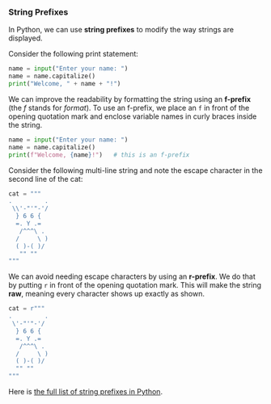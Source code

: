 
### String Prefixes

In Python, we can use **string prefixes** to modify the way strings are displayed.

Consider the following print statement:

```python
name = input("Enter your name: ")
name = name.capitalize()
print("Welcome, " + name + "!")
```

We can improve the readability by formatting the string using an **f-prefix** (the *f* stands for *format*). To use an f-prefix, we place an `f` in front of the opening quotation mark and enclose variable names in curly braces inside the string.

```python
name = input("Enter your name: ")
name = name.capitalize()
print(f"Welcome, {name}!")   # this is an f-prefix
```

Consider the following multi-line string and note the escape character in the second line of the cat:

```python
cat = """
.         .
 \\'-"'"-'/
  } 6 6 {
  =. Y .=        
   /^^^\ .      
  /     \ )      
  ( )-( )/       
   "" "" 
""" 
```

We can avoid needing escape characters by using an **r-prefix**. We do that by putting `r` in front of the opening quotation mark. This will make the string **raw**, meaning every character shows up exactly as shown.


```python
cat = r"""
.         .  
 \'-"'"-'/
  } 6 6 {   
  =. Y .=    
   /^^^\ .   
  /     \ )   
  ( )-( )/    
  "" ""
""" 
```

Here is [the full list of string prefixes in Python](https://docs.python.org/3/reference/lexical_analysis.html#string-and-bytes-literals).
